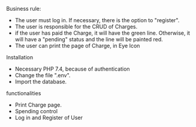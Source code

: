 Business rule:
- The user must log in. If necessary, there is the option to "register".
- The user is responsible for the CRUD of Charges.
- if the user has paid the Charge, it will have the green line. Otherwise, it will have a "pending" status and the line will be painted red.
- The user can print the page of Charge, in Eye Icon

Installation
- Necessary PHP 7.4, because of authentication
- Change the file ".env".
- Import the database.

functionalities
- Print Charge page.
- Spending control
- Log in and Register of User
